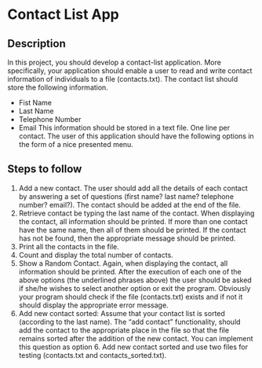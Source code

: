 # Contact List App

## Description
In this project, you should develop a contact-list application. More specifically, your application should enable a user to read and write contact information of individuals to a file (contacts.txt). The contact list should store the following information.
- Fist Name
- Last Name
- Telephone Number 
- Email
This information should be stored in a text file. One line per contact. The user of this application should have the following options in the form of a nice presented menu.

## Steps to follow
1. Add a new contact. The user should add all the details of each contact by answering a set of questions (first name? last name? telephone number? email?). The contact should be added at the end of the file.
2. Retrieve contact be typing the last name of the contact. When displaying the contact, all information should be printed. If more than one contact have the same name, then all of them should be printed. If the contact has not be found, then the appropriate message should be printed.
3. Print all the contacts in the file.
4. Count and display the total number of contacts.
5. Show a Random Contact. Again, when displaying the contact, all information should be printed.
After the execution of each one of the above options (the underlined phrases above) the user should be asked if she/he wishes to select another option or exit the program.
Obviously your program should check if the file (contacts.txt) exists and if not it should display the appropriate error message.
6. Add new contact sorted: Assume that your contact list is sorted (according to the last name). The “add contact” functionality, should add the contact to the appropriate place in the file so that the file remains sorted after the addition of the new contact. You can implement this question as option 6. Add new contact sorted and use two files for testing (contacts.txt and contacts_sorted.txt).